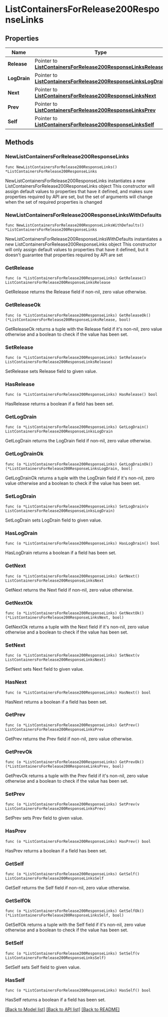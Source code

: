 # ListContainersForRelease200ResponseLinks

## Properties

Name | Type | Description | Notes
------------ | ------------- | ------------- | -------------
**Release** | Pointer to [**ListContainersForRelease200ResponseLinksRelease**](ListContainersForRelease200ResponseLinksRelease.md) |  | [optional] 
**LogDrain** | Pointer to [**ListContainersForRelease200ResponseLinksLogDrain**](ListContainersForRelease200ResponseLinksLogDrain.md) |  | [optional] 
**Next** | Pointer to [**ListContainersForRelease200ResponseLinksNext**](ListContainersForRelease200ResponseLinksNext.md) |  | [optional] 
**Prev** | Pointer to [**ListContainersForRelease200ResponseLinksPrev**](ListContainersForRelease200ResponseLinksPrev.md) |  | [optional] 
**Self** | Pointer to [**ListContainersForRelease200ResponseLinksSelf**](ListContainersForRelease200ResponseLinksSelf.md) |  | [optional] 

## Methods

### NewListContainersForRelease200ResponseLinks

`func NewListContainersForRelease200ResponseLinks() *ListContainersForRelease200ResponseLinks`

NewListContainersForRelease200ResponseLinks instantiates a new ListContainersForRelease200ResponseLinks object
This constructor will assign default values to properties that have it defined,
and makes sure properties required by API are set, but the set of arguments
will change when the set of required properties is changed

### NewListContainersForRelease200ResponseLinksWithDefaults

`func NewListContainersForRelease200ResponseLinksWithDefaults() *ListContainersForRelease200ResponseLinks`

NewListContainersForRelease200ResponseLinksWithDefaults instantiates a new ListContainersForRelease200ResponseLinks object
This constructor will only assign default values to properties that have it defined,
but it doesn't guarantee that properties required by API are set

### GetRelease

`func (o *ListContainersForRelease200ResponseLinks) GetRelease() ListContainersForRelease200ResponseLinksRelease`

GetRelease returns the Release field if non-nil, zero value otherwise.

### GetReleaseOk

`func (o *ListContainersForRelease200ResponseLinks) GetReleaseOk() (*ListContainersForRelease200ResponseLinksRelease, bool)`

GetReleaseOk returns a tuple with the Release field if it's non-nil, zero value otherwise
and a boolean to check if the value has been set.

### SetRelease

`func (o *ListContainersForRelease200ResponseLinks) SetRelease(v ListContainersForRelease200ResponseLinksRelease)`

SetRelease sets Release field to given value.

### HasRelease

`func (o *ListContainersForRelease200ResponseLinks) HasRelease() bool`

HasRelease returns a boolean if a field has been set.

### GetLogDrain

`func (o *ListContainersForRelease200ResponseLinks) GetLogDrain() ListContainersForRelease200ResponseLinksLogDrain`

GetLogDrain returns the LogDrain field if non-nil, zero value otherwise.

### GetLogDrainOk

`func (o *ListContainersForRelease200ResponseLinks) GetLogDrainOk() (*ListContainersForRelease200ResponseLinksLogDrain, bool)`

GetLogDrainOk returns a tuple with the LogDrain field if it's non-nil, zero value otherwise
and a boolean to check if the value has been set.

### SetLogDrain

`func (o *ListContainersForRelease200ResponseLinks) SetLogDrain(v ListContainersForRelease200ResponseLinksLogDrain)`

SetLogDrain sets LogDrain field to given value.

### HasLogDrain

`func (o *ListContainersForRelease200ResponseLinks) HasLogDrain() bool`

HasLogDrain returns a boolean if a field has been set.

### GetNext

`func (o *ListContainersForRelease200ResponseLinks) GetNext() ListContainersForRelease200ResponseLinksNext`

GetNext returns the Next field if non-nil, zero value otherwise.

### GetNextOk

`func (o *ListContainersForRelease200ResponseLinks) GetNextOk() (*ListContainersForRelease200ResponseLinksNext, bool)`

GetNextOk returns a tuple with the Next field if it's non-nil, zero value otherwise
and a boolean to check if the value has been set.

### SetNext

`func (o *ListContainersForRelease200ResponseLinks) SetNext(v ListContainersForRelease200ResponseLinksNext)`

SetNext sets Next field to given value.

### HasNext

`func (o *ListContainersForRelease200ResponseLinks) HasNext() bool`

HasNext returns a boolean if a field has been set.

### GetPrev

`func (o *ListContainersForRelease200ResponseLinks) GetPrev() ListContainersForRelease200ResponseLinksPrev`

GetPrev returns the Prev field if non-nil, zero value otherwise.

### GetPrevOk

`func (o *ListContainersForRelease200ResponseLinks) GetPrevOk() (*ListContainersForRelease200ResponseLinksPrev, bool)`

GetPrevOk returns a tuple with the Prev field if it's non-nil, zero value otherwise
and a boolean to check if the value has been set.

### SetPrev

`func (o *ListContainersForRelease200ResponseLinks) SetPrev(v ListContainersForRelease200ResponseLinksPrev)`

SetPrev sets Prev field to given value.

### HasPrev

`func (o *ListContainersForRelease200ResponseLinks) HasPrev() bool`

HasPrev returns a boolean if a field has been set.

### GetSelf

`func (o *ListContainersForRelease200ResponseLinks) GetSelf() ListContainersForRelease200ResponseLinksSelf`

GetSelf returns the Self field if non-nil, zero value otherwise.

### GetSelfOk

`func (o *ListContainersForRelease200ResponseLinks) GetSelfOk() (*ListContainersForRelease200ResponseLinksSelf, bool)`

GetSelfOk returns a tuple with the Self field if it's non-nil, zero value otherwise
and a boolean to check if the value has been set.

### SetSelf

`func (o *ListContainersForRelease200ResponseLinks) SetSelf(v ListContainersForRelease200ResponseLinksSelf)`

SetSelf sets Self field to given value.

### HasSelf

`func (o *ListContainersForRelease200ResponseLinks) HasSelf() bool`

HasSelf returns a boolean if a field has been set.


[[Back to Model list]](../README.md#documentation-for-models) [[Back to API list]](../README.md#documentation-for-api-endpoints) [[Back to README]](../README.md)


